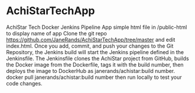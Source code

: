 # AchiStarTechApp
AchiStar Tech Docker Jenkins Pipeline App
simple html file in /public-html to display name of app
Clone the git repo https://github.com/JaneRands/AchiStarTechApp/tree/master and edit index.html.
Once you add, commit, and push your changes to the Git Repository, the Jenkins build will start the Jenkins pipeline defined in the Jenkinsfile. 
The Jenkinsfile clones the AchiStar project from GitHub, builds the Docker image from the Dockerfile, tags it with the build number, then deploys the image to DockerHub as janerands/achistar:build number.
docker pull janerands/achistar:build number then run locally to test your code changes.
